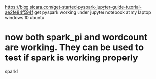 https://blog.sicara.com/get-started-pyspark-jupyter-guide-tutorial-ae2fe84f594f
get pyspark working under jupyter notebook at my laptop windows 10 ubuntu

now both spark_pi and wordcount are working. They can be used to test if spark is working properly
=======
spark1

